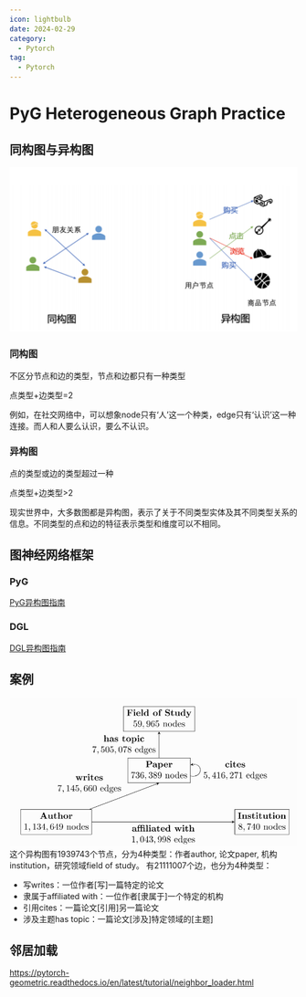 ```yaml
---
icon: lightbulb
date: 2024-02-29
category:
  - Pytorch
tag:
  - Pytorch
---
```

# PyG Heterogeneous Graph Practice
## 同构图与异构图
![同构图与异构图](images/hetero_and_homo.png)

### 同构图
不区分节点和边的类型，节点和边都只有一种类型

点类型+边类型=2

例如，在社交网络中，可以想象node只有‘人’这一个种类，edge只有‘认识’这一种连接。而人和人要么认识，要么不认识。

### 异构图
点的类型或边的类型超过一种

点类型+边类型>2

现实世界中，大多数图都是异构图，表示了关于不同类型实体及其不同类型关系的信息。不同类型的点和边的特征表示类型和维度可以不相同。

## 图神经网络框架
### PyG
[PyG异构图指南](https://pytorch-geometric.readthedocs.io/en/latest/notes/heterogeneous.html?highlight=Heterogeneous#creating-heterogeneous-gnns)
### DGL
[DGL异构图指南](https://docs.dgl.ai/en/1.1.x/guide_cn/graph-heterogeneous.html)

## 案例
![异构图案例](images/hetero_graph_example.png)
这个异构图有1939743个节点，分为4种类型：作者author, 论文paper, 机构institution，研究领域field of study。
有21111007个边，也分为4种类型：
- 写writes：一位作者[写]一篇特定的论文
- 隶属于affiliated with：一位作者[隶属于]一个特定的机构
- 引用cites：一篇论文[引用]另一篇论文
- 涉及主题has topic：一篇论文[涉及]特定领域的[主题]

## 邻居加载
https://pytorch-geometric.readthedocs.io/en/latest/tutorial/neighbor_loader.html
